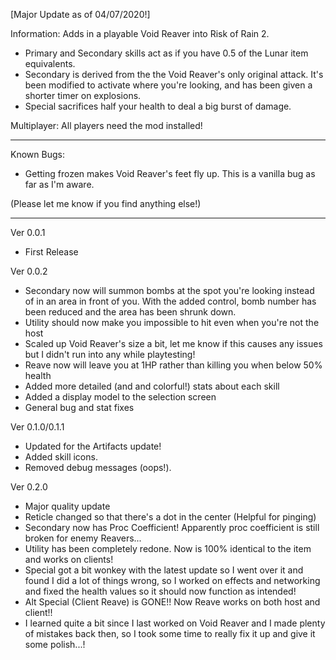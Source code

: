 ﻿[Major Update as of 04/07/2020!]

Information:
Adds in a playable Void Reaver into Risk of Rain 2. 
 - Primary and Secondary skills act as if you have 0.5 of the Lunar item equivalents.
 - Secondary is derived from the the Void Reaver's only original attack. It's been modified to activate where you're looking, and has been given a shorter timer on explosions.
 - Special sacrifices half your health to deal a big burst of damage.

Multiplayer:
All players need the mod installed!

-----

Known Bugs:
 - Getting frozen makes Void Reaver's feet fly up. This is a vanilla bug as far as I'm aware.

(Please let me know if you find anything else!)

-----

Ver 0.0.1
 - First Release

Ver 0.0.2
 - Secondary now will summon bombs at the spot you're looking instead of in an area in front of you. With the added control, bomb number has been reduced and the area has been shrunk down.
 - Utility should now make you impossible to hit even when you're not the host
 - Scaled up Void Reaver's size a bit, let me know if this causes any issues but I didn't run into any while playtesting!
 - Reave now will leave you at 1HP rather than killing you when below 50% health
 - Added more detailed (and and colorful!) stats about each skill
 - Added a display model to the selection screen
 - General bug and stat fixes

Ver 0.1.0/0.1.1
 - Updated for the Artifacts update!
 - Added skill icons.
 - Removed debug messages (oops!).

Ver 0.2.0
 - Major quality update
 - Reticle changed so that there's a dot in the center (Helpful for pinging)
 - Secondary now has Proc Coefficient! Apparently proc coefficient is still broken for enemy Reavers...
 - Utility has been completely redone. Now is 100% identical to the item and works on clients!
 - Special got a bit wonkey with the latest update so I went over it and found I did a lot of things wrong, so I worked on effects and networking and fixed the health values so it should now function as intended!
 - Alt Special (Client Reave) is GONE!! Now Reave works on both host and client!!
 - I learned quite a bit since I last worked on Void Reaver and I made plenty of mistakes back then, so I took some time to really fix it up and give it some polish...!
